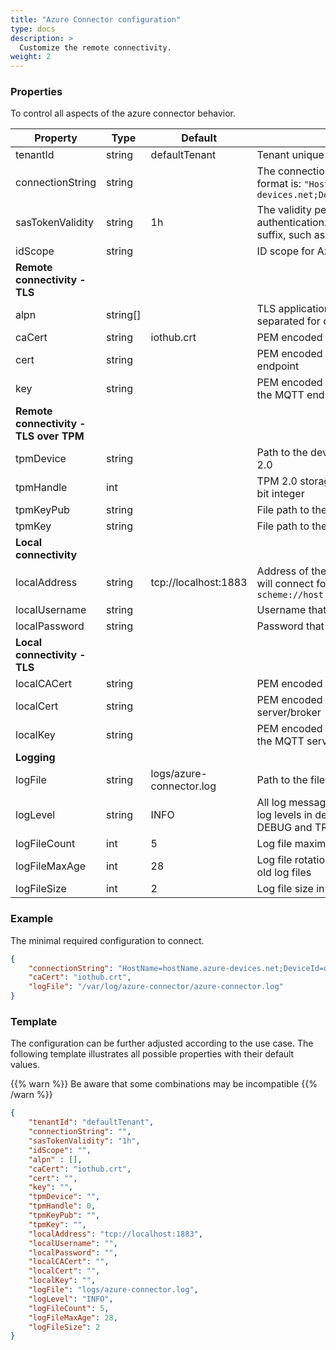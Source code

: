 ```yaml
---
title: "Azure Connector configuration"
type: docs
description: >
  Customize the remote connectivity.
weight: 2
---
```


### Properties

To control all aspects of the azure connector behavior.

| Property | Type | Default | Description |
| - | - | - | - |
| tenantId | string | defaultTenant | Tenant unique identifier that the device belongs to |
| connectionString | string ​| | The connection string for connectivity to Azure IoT Hub, the format is: `"HostName=newHostName.azure-devices.net;DeviceId=deviceId;SharedAccessKey=accessKey"` |
| sasTokenValidity | string | 1h | The validity period for the generated SAS token for device authentication. Positive integer number followed by a unit suffix, such as '300m', '1h', etc., time units are: m, h, d |
| idScope | string | | ID scope for Azure Device Provisioning service |
| **Remote connectivity - TLS** | | | |
| alpn | string[] | | TLS application layer protocol negotiation options space separated for cloud access |
| caCert | string | iothub.crt | PEM encoded CA certificates file |
| cert | string | | PEM encoded certificate file to authenticate to the MQTT endpoint |
| key | string | | PEM encoded unencrypted private key file to authenticate to the MQTT endpoint |
| **Remote connectivity - TLS over TPM** | | | |
| tpmDevice | string | | Path to the device file or the unix socket to access the TPM 2.0 |
| tpmHandle | int | | TPM 2.0 storage root key handle, the type is unsigned 64-bit integer |
| tpmKeyPub | string | | File path to the public part of the TPM 2.0 key |
| tpmKey | string | | File path to the private part of the TPM 2.0 key |
| **Local connectivity** | | | |
| localAddress | string | tcp://localhost:1883 | Address of the MQTT server/broker that the azure connector will connect for the local communication, the format is: `scheme://host:port` |
| localUsername | string | | Username that is a part of the credentials |
| localPassword | string | | Password that is a part of the credentials |
| **Local connectivity - TLS** | | | |
| localCACert | string | | PEM encoded CA certificates file |
| localCert | string | | PEM encoded certificate file to authenticate to the MQTT server/broker |
| localKey | string | | PEM encoded unencrypted private key file to authenticate to the MQTT server/broker |
| **Logging** | | | |
| logFile | string | logs/azure-connector.log | Path to the file where log messages are written |
| logLevel | string | INFO | All log messages at this or a higher level will be logged, the log levels in descending order are: ERROR, WARN, INFO, DEBUG and TRACE |
| logFileCount | int | 5 | Log file maximum rotations count |
| logFileMaxAge | int | 28 | Log file rotations maximum age in days, use 0 to not remove old log files |
| logFileSize | int | 2 | Log file size in MB before it gets rotated |

### Example

The minimal required configuration to connect.

```json
{
    "connectionString": "HostName=hostName.azure-devices.net;DeviceId=deviceId;SharedAccessKey=cGFzc3AvcKQ=",
    "caCert": "iothub.crt",
    "logFile": "/var/log/azure-connector/azure-connector.log"
}
```

### Template

The configuration can be further adjusted according to the use case.
The following template illustrates all possible properties with their default values.

{{% warn %}}
Be aware that some combinations may be incompatible
{{% /warn %}}

```json
{
    "tenantId": "defaultTenant",
    "connectionString": "",
    "sasTokenValidity": "1h",
    "idScope": "",
    "alpn" : [],
    "caCert": "iothub.crt",
    "cert": "",
    "key": "",
    "tpmDevice": "",
    "tpmHandle": 0,
    "tpmKeyPub": "",
    "tpmKey": "",
    "localAddress": "tcp://localhost:1883",
    "localUsername": "",
    "localPassword": "",
    "localCACert": "",
    "localCert": "",
    "localKey": "",
    "logFile": "logs/azure-connector.log",
    "logLevel": "INFO",
    "logFileCount": 5,
    "logFileMaxAge": 28,
    "logFileSize": 2
}
```
